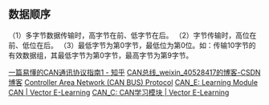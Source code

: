 ## 数据顺序
（1）多字节数据传输时，高字节在前、低字节在后。
（2）字节传输时，高位在前、低位在后。
（3）最低字节为第0字节，最低位为第0位。如：传输10字节的有效数据组，其最低字节为第0字节，最高字节为第9字节。


[一篇易懂的CAN通讯协议指南1 - 知乎](https://zhuanlan.zhihu.com/p/162708070)
[CAN总线_weixin_40528417的博客-CSDN博客](https://blog.csdn.net/weixin_40528417/category_7489864.html)
[Controller Area Network (CAN BUS) Protocol](https://www.kvaser.com/can-protocol-tutorial/)
[CAN_E: Learning Module CAN | Vector E-Learning](https://elearning.vector.com/mod/page/view.php?id=333)
[CAN_C: CAN学习模块 | Vector E-Learning](https://elearning.vector.com/mod/page/view.php?id=4809)


